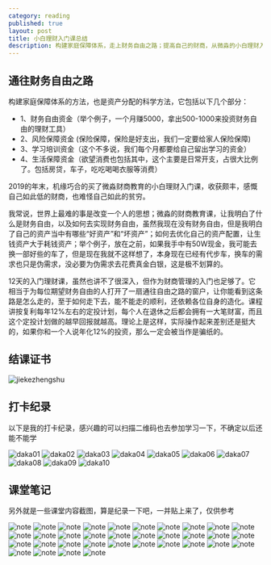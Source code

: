 ```yaml
---
category: reading
published: true
layout: post
title: 小白理财入门课总结
description: 构建家庭保障体系，走上财务自由之路；提高自己的财商，从微淼的小白理财入门课开始，真心不是广告贴
---
```


## 通往财务自由之路

构建家庭保障体系的方法，也是资产分配的科学方法，它包括以下几个部分：

* 1、财务自由资金（举个例子，一个月赚5000，拿出500-1000来投资财务自由的理财工具）
* 2、风险保障资金 (保险保障，保险是好支出，我们一定要给家人保险保障)
* 3、学习培训资金（这个不多说，我们每个月都要给自己留出学习的资金）
* 4、生活保障资金（欲望消费也包括其中，这个主要是日常开支，占很大比例了。包括房贷，车子，吃吃喝喝衣服等消费）

2019的年末，机缘巧合的买了微淼财商教育的小白理财入门课，收获颇丰，感慨自己如此低的财商，也难怪自己如此的贫穷。

我常说，世界上最难的事是改变一个人的思想；微淼的财商教育课，让我明白了什么是财务自由，以及如何去实现财务自由，虽然我现在没有财务自由，但是我明白了自己的资产当中有哪些“好资产”和“坏资产”；如何去优化自己的资产配置，让生钱资产大于耗钱资产；举个例子，放在之前，如果我手中有50W现金，我可能去换一部好些的车了，但是现在我就不这样想了，本身现在已经有代步车，换车的需求也只是伪需求，没必要为伪需求去花费真金白银，这是极不划算的。

12天的入门理财课，虽然也讲不了很深入，但作为财商管理的入门也足够了。它相当于为每位期望财务自由的人打开了一扇通往自由之路的窗户，让你能看到这条路是怎么走的，至于如何走下去，能不能走的顺利，还依赖各位自身的造化。课程讲按复利每年12%左右的定投计划，每个人在退休之后都会拥有一大笔财富，而且这个定投计划做的越早回报就越高。理论上是这样，实际操作起来差别还是挺大的，如果你和一个人说年化12%的投资，那么一定会被当作是骗纸的。


## 结课证书

![jiekezhengshu](../data/reading/xiaobai/jiekezhengshu.PNG)


## 打卡纪录

以下是我的打卡纪录，感兴趣的可以扫描二维码也去参加学习一下，不确定以后还能不能学

![daka01](../data/reading/xiaobai/daka/01.PNG)
![daka02](../data/reading/xiaobai/daka/02.PNG)
![daka03](../data/reading/xiaobai/daka/03.PNG)
![daka04](../data/reading/xiaobai/daka/04.PNG)
![daka05](../data/reading/xiaobai/daka/05.PNG)
![daka06](../data/reading/xiaobai/daka/06.PNG)
![daka07](../data/reading/xiaobai/daka/07.PNG)
![daka08](../data/reading/xiaobai/daka/08.PNG)
![daka09](../data/reading/xiaobai/daka/09.PNG)
![daka10](../data/reading/xiaobai/daka/10.PNG)


## 课堂笔记

另外就是一些课堂内容截图，算是纪录一下吧，一并贴上来了，仅供参考

![note](../data/reading/xiaobai/note/01.PNG)
![note](../data/reading/xiaobai/note/02.PNG)
![note](../data/reading/xiaobai/note/03.PNG)
![note](../data/reading/xiaobai/note/04.PNG)
![note](../data/reading/xiaobai/note/05.PNG)
![note](../data/reading/xiaobai/note/06.PNG)
![note](../data/reading/xiaobai/note/07.PNG)
![note](../data/reading/xiaobai/note/08.JPG)
![note](../data/reading/xiaobai/note/09.PNG)
![note](../data/reading/xiaobai/note/10.PNG)
![note](../data/reading/xiaobai/note/11.PNG)
![note](../data/reading/xiaobai/note/12.PNG)
![note](../data/reading/xiaobai/note/13.PNG)
![note](../data/reading/xiaobai/note/14.PNG)
![note](../data/reading/xiaobai/note/15.PNG)
![note](../data/reading/xiaobai/note/16.JPG)
![note](../data/reading/xiaobai/note/17.PNG)
![note](../data/reading/xiaobai/note/18.PNG)
![note](../data/reading/xiaobai/note/19.PNG)
![note](../data/reading/xiaobai/note/20.PNG)
![note](../data/reading/xiaobai/note/21.PNG)
![note](../data/reading/xiaobai/note/22.PNG)
![note](../data/reading/xiaobai/note/23.PNG)
![note](../data/reading/xiaobai/note/24.PNG)
![note](../data/reading/xiaobai/note/25.PNG)
![note](../data/reading/xiaobai/note/26.PNG)
![note](../data/reading/xiaobai/note/27.JPG)
![note](../data/reading/xiaobai/note/28.JPG)
![note](../data/reading/xiaobai/note/29.PNG)
![note](../data/reading/xiaobai/note/30.PNG)
![note](../data/reading/xiaobai/note/31.PNG)
![note](../data/reading/xiaobai/note/32.PNG)
![note](../data/reading/xiaobai/note/33.PNG)
![note](../data/reading/xiaobai/note/34.PNG)


